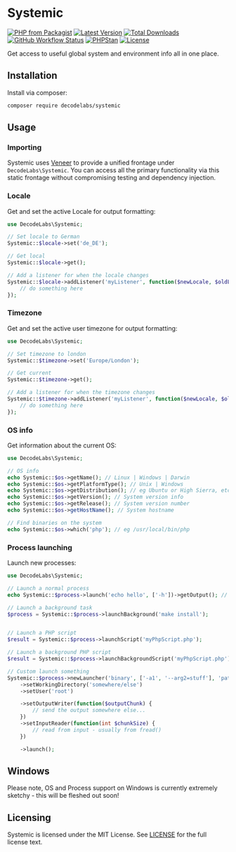 # Systemic

[![PHP from Packagist](https://img.shields.io/packagist/php-v/decodelabs/systemic?style=flat)](https://packagist.org/packages/decodelabs/systemic)
[![Latest Version](https://img.shields.io/packagist/v/decodelabs/systemic.svg?style=flat)](https://packagist.org/packages/decodelabs/systemic)
[![Total Downloads](https://img.shields.io/packagist/dt/decodelabs/systemic.svg?style=flat)](https://packagist.org/packages/decodelabs/systemic)
[![GitHub Workflow Status](https://img.shields.io/github/workflow/status/decodelabs/systemic/Integrate)](https://github.com/decodelabs/systemic/actions/workflows/integrate.yml)
[![PHPStan](https://img.shields.io/badge/PHPStan-enabled-44CC11.svg?longCache=true&style=flat)](https://github.com/phpstan/phpstan)
[![License](https://img.shields.io/packagist/l/decodelabs/systemic?style=flat)](https://packagist.org/packages/decodelabs/systemic)

Get access to useful global system and environment info all in one place.


## Installation

Install via composer:

```bash
composer require decodelabs/systemic
```

## Usage

### Importing

Systemic uses [Veneer](https://github.com/decodelabs/veneer) to provide a unified frontage under <code>DecodeLabs\Systemic</code>.
You can access all the primary functionality via this static frontage without compromising testing and dependency injection.


### Locale

Get and set the active Locale for output formatting:

```php
use DecodeLabs\Systemic;

// Set locale to German
Systemic::$locale->set('de_DE');

// Get local
Systemic::$locale->get();

// Add a listener for when the locale changes
Systemic::$locale->addListener('myListener', function($newLocale, $oldLocale) {
    // do something here
});
```


### Timezone

Get and set the active user timezone for output formatting:

```php
use DecodeLabs\Systemic;

// Set timezone to london
Systemic::$timezone->set('Europe/London');

// Get current
Systemic::$timezone->get();

// Add a listener for when the timezone changes
Systemic::$timezone->addListener('myListener', function($newLocale, $oldLocale) {
    // do something here
});
```


### OS info

Get information about the current OS:

```php
use DecodeLabs\Systemic;

// OS info
echo Systemic::$os->getName(); // Linux | Windows | Darwin
echo Systemic::$os->getPlatformType(); // Unix | Windows
echo Systemic::$os->getDistribution(); // eg Ubuntu or High Sierra, etc
echo Systemic::$os->getVersion(); // System version info
echo Systemic::$os->getRelease(); // System version number
echo Systemic::$os->getHostName(); // System hostname

// Find binaries on the system
echo Systemic::$os->which('php'); // eg /usr/local/bin/php
```


### Process launching

Launch new processes:

```php
use DecodeLabs\Systemic;

// Launch a normal process
echo Systemic::$process->launch('echo hello', ['-h'])->getOutput(); // hello -h

// Launch a background task
$process = Systemic::$process->launchBackground('make install');


// Launch a PHP script
$result = Systemic::$process->launchScript('myPhpScript.php');

// Launch a background PHP script
$result = Systemic::$process->launchBackgroundScript('myPhpScript.php');

// Custom launch something
Systemic::$process->newLauncher('binary', ['-a1', '--arg2=stuff'], 'path/to/thing')
    ->setWorkingDirectory('somewhere/else')
    ->setUser('root')

    ->setOutputWriter(function($outputChunk) {
        // send the output somewhere else...
    })
    ->setInputReader(function(int $chunkSize) {
        // read from input - usually from fread()
    })

    ->launch();
```


## Windows
Please note, OS and Process support on Windows is currently extremely sketchy - this will be fleshed out soon!


## Licensing
Systemic is licensed under the MIT License. See [LICENSE](./LICENSE) for the full license text.
